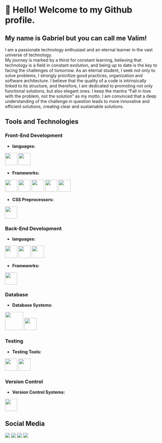 # 👋 Hello! Welcome to my Github profile.
## My name is Gabriel but you can call me Valim!

I am a passionate technology enthusiast and an eternal learner in the vast universe of technology.   
My journey is marked by a thirst for constant learning, believing that technology is a field in constant evolution, and being up to date is the key to facing the challenges of tomorrow. As an eternal student, I seek not only to solve problems,
I strongly prioritize good practices, organization and software architecture. I believe that the quality of a code is intrinsically linked to its structure, and therefore, I am dedicated to promoting not only functional solutions, but also elegant ones. I keep the mantra “Fall in love with the problem, not the solution” as my motto. I am convinced that a deep understanding of the challenge in question leads to more innovative and efficient solutions, creating clear and sustainable solutions.
         
## Tools and Technologies

### Front-End Development
  - **languages:** 
  <div display=inline''>
    <img src="https://cdn.jsdelivr.net/gh/devicons/devicon/icons/javascript/javascript-original.svg" width="40" height="40" />
    <img src="https://cdn.jsdelivr.net/gh/devicons/devicon/icons/typescript/typescript-original.svg" width="40" height="40" />
  </div>
  
- **Frameworks:** 
<div display=inline''>
  <img src="https://cdn.jsdelivr.net/gh/devicons/devicon/icons/react/react-original.svg" width="40" height="40" />  
  <img src="https://cdn.jsdelivr.net/gh/devicons/devicon/icons/nextjs/nextjs-original.svg" width="40" height="40"/>
  <img src="https://cdn.jsdelivr.net/gh/devicons/devicon/icons/vuejs/vuejs-original.svg"  width="40" height="40" />
  <img src="https://cdn.jsdelivr.net/gh/devicons/devicon/icons/bootstrap/bootstrap-original.svg" width="40" height="40"/>
  <img src="https://cdn.jsdelivr.net/gh/devicons/devicon/icons/tailwindcss/tailwindcss-plain.svg" width="40" height="40" />
</div>

- **CSS Preprocessors:**
<div display='inline'>
  <img src="https://cdn.jsdelivr.net/gh/devicons/devicon/icons/sass/sass-original.svg" width="40" height="40" />
</div>

### Back-End Development
- **languages:**
<div display='inline' >
  <img src="https://cdn.jsdelivr.net/gh/devicons/devicon/icons/nodejs/nodejs-original.svg" width="40" height="40" />
  <img src="https://cdn.jsdelivr.net/gh/devicons/devicon/icons/csharp/csharp-original.svg"  width="40" height="40" />
  <img src="https://cdn.jsdelivr.net/gh/devicons/devicon/icons/java/java-original.svg" width="40" height="40" />  
</div>

- **Frameworks:**
<div display='inline'>
 <img src="https://cdn.jsdelivr.net/gh/devicons/devicon/icons/express/express-original.svg" width="40" height="40"  />
</div>

### Database
- **Database Systems:**
<div display='inline'>
  <img src="https://cdn.jsdelivr.net/gh/devicons/devicon/icons/mysql/mysql-original-wordmark.svg" width="60" height="60" />         
  <img src="https://cdn.jsdelivr.net/gh/devicons/devicon/icons/mongodb/mongodb-original.svg" width="40" height="40" />
</div>

### Testing
- **Testing Tools:**
<div display='inline'>
  <img src="https://cdn.jsdelivr.net/gh/devicons/devicon/icons/jest/jest-plain.svg" width="40" height="40" /> 
  <img src="https://cdn.jsdelivr.net/gh/devicons/devicon/icons/selenium/selenium-original.svg" width="40" height="40" />          
</div>

### Version Control
- **Version Control Systems:** 
<div display='inline'>
  <img src="https://cdn.jsdelivr.net/gh/devicons/devicon/icons/git/git-original.svg" width="40" height="40" />                 
</div>

## Social Media
<div>
  <a href="https://www.youtube.com/channel/UCqX5YpchbYmumDdK7tmz_TA" target="_blank"><img loading="lazy" src="https://img.shields.io/badge/YouTube-FF0000?style=for-the-badge&logo=youtube&logoColor=white" target="_blank"></a>
  <a href="https://www.instagram.com/valim.g/" target="_blank"><img loading="lazy" src="https://img.shields.io/badge/-Instagram-%23E4405F?style=for-the-badge&logo=instagram&logoColor=white" target="_blank"></a>
  <a href = "mailto:contato@seu-usuário-aqui"><img loading="lazy" src="https://img.shields.io/badge/Gmail-D14836?style=for-the-badge&logo=gmail&logoColor=white" target="_blank"></a>
  <a href="https://www.linkedin.com/in/gabriel-valim/" target="_blank"><img loading="lazy" src="https://img.shields.io/badge/-LinkedIn-%230077B5?style=for-the-badge&logo=linkedin&logoColor=white" target="_blank"></a>   
</div>


          
